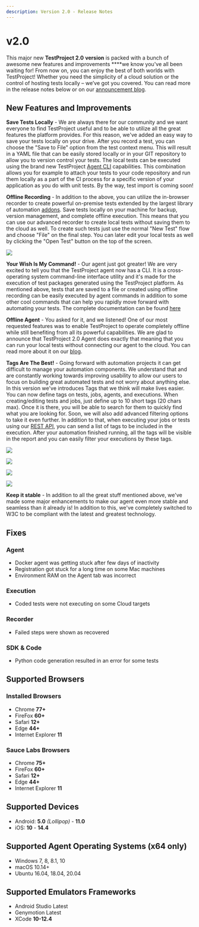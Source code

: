 ```yaml
---
description: Version 2.0 - Release Notes
---
```


# v2.0

This major new **TestProject 2.0** **version** is packed with a bunch of awesome new features and improvements ****we know you've all been waiting for! From now on, you can enjoy the best of both worlds with TestProject! Whether you need the simplicity of a cloud solution or the control of hosting tests locally – we’ve got you covered. You can read more in the release notes below or on our [announcement blog](https://blog.testproject.io/2021/03/16/announcing-testproject-next-gen-release-hybrid-cloud-and-offline-mode/).  


## New Features and Improvements

**Save Tests Locally** - We are always there for our community and we want everyone to find TestProject useful and to be able to utilize all the great features the platform provides. For this reason, we've added an easy way to save your tests locally on your drive. After you record a test, you can choose the "Save to File" option from the test context menu. This will result in a YAML file that can be easily stored locally or in your GIT repository to allow you to version control your tests. The local tests can be executed using the brand new TestProject [Agent CLI](https://docs.testproject.io/testproject-agents/testproject-agent-cli) capabilities. This combination allows you for example to attach your tests to your code repository and run them locally as a part of the CI process for a specific version of your application as you do with unit tests. By the way, test import is coming soon!

**Offline Recording** - In addition to the above, you can utilize the in-browser recorder to create powerful on-premise tests extended by the largest library of automation [addons](https://addons.testproject.io/). Save tests locally on your machine for backup, version management, and complete offline execution. This means that you can use our advanced recorder to create local tests without saving them to the cloud as well. To create such tests just use the normal "New Test" flow and choose "File" on the final step. You can later edit your local tests as well by clicking the "Open Test" button on the top of the screen.

![](https://storage-static.testproject.io/release-notes/2.0/local-test.png)

**Your Wish Is My Command!** - Our agent just got greater! We are very excited to tell you that the TestProject agent now has a CLI. It is a cross-operating system command-line interface utility and it's made for the execution of test packages generated using the TestProject platform. As mentioned above, tests that are saved to a file or created using offline recording can be easily executed by agent commands in addition to some other cool commands that can help you rapidly move forward with automating your tests. The complete documentation can be found [here](https://docs.testproject.io/testproject-agents/testproject-agent-cli)

**Offline Agent** - You asked for it, and we listened! One of our most requested features was to enable TestProject to operate completely offline while still benefiting from all its powerful capabilities. We are glad to announce that TestProject 2.0 Agent does exactly that meaning that you can run your local tests without connecting our agent to the cloud. You can read more about it on our [blog](https://blog.testproject.io/2021/03/16/announcing-testproject-next-gen-release-hybrid-cloud-and-offline-mode/).

**Tags Are The Best!** - Going forward with automation projects it can get difficult to manage your automation components. We understand that and are constantly working towards improving usability to allow our users to focus on building great automated tests and not worry about anything else. In this version we've introduces Tags that we think will make lives easier. You can now define tags on tests, jobs, agents, and executions. When creating/editing tests and jobs, just define up to 10 short tags \(20 chars max\). Once it is there, you will be able to search for them to quickly find what you are looking for. Soon, we will also add advanced filtering options to take it even further. In addition to that, when executing your jobs or tests using our [REST API](https://api.testproject.io/docs/v2/#/), you can send a list of tags to be included in the execution. After your automation finished running, all the tags will be visible in the report and you can easily filter your executions by these tags.

![](https://storage-static.testproject.io/release-notes/2.0/job-tags.png)

![](https://storage-static.testproject.io/release-notes/2.0/test-tags.png)

![](https://storage-static.testproject.io/release-notes/2.0/agent-tags.png)

![](https://storage-static.testproject.io/release-notes/2.0/report-tags.png)

**Keep it stable** - In addition to all the great stuff mentioned above, we've made some major enhancements to make our agent even more stable and seamless than it already is! In addition to this, we've completely switched to W3C to be compliant with the latest and greatest technology.

## Fixes

### Agent

* Docker agent was getting stuck after few days of inactivity
* Registration got stuck for a long time on some Mac machines
* Environment RAM on the Agent tab was incorrect

### Execution

* Coded tests were not executing on some Cloud targets

### Recorder

* Failed steps were shown as recovered

### SDK & Code

* Python code generation resulted in an error for some tests

## Supported Browsers

### Installed Browsers

* Chrome **77+**
* FireFox **60+**
* Safari **12+**
* Edge **44+**
* Internet Explorer **11**

### Sauce Labs Browsers

* Chrome **75+**
* FireFox **60+**
* Safari **12+**
* Edge **44+**
* Internet Explorer **11**

## Supported Devices

* Android: **5.0** _\(Lollipop\)_ - **11.0**
* iOS: **10** - **14.4**

## Supported Agent Operating Systems \(x64 only\)

* Windows 7, 8, 8.1, 10
* macOS 10.14+
* Ubuntu 16.04, 18.04, 20.04

## Supported Emulators Frameworks

* Android Studio Latest
* Genymotion Latest
* XCode **10-12.4**

